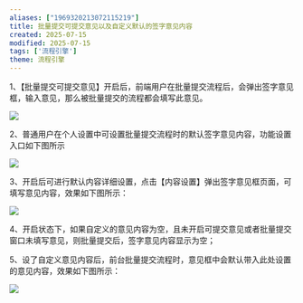 ```yaml
---
aliases: ["1969320213072115219"]
title: 批量提交可提交意见以及自定义默认的签字意见内容
created: 2025-07-15
modified: 2025-07-15
tags: ['流程引擎']
theme: 流程引擎
---
```


1、【批量提交可提交意见】开启后，前端用户在批量提交流程后，会弹出签字意见框，输入意见，那么被批量提交的流程都会填写此意见。

![](https://myhelpdoc.oss-cn-heyuan.aliyuncs.com/mdimages/29f5d3f8617b6597c9aea78af91ed62d.jpg)

2、普通用户在个人设置中可设置批量提交流程时的默认签字意见内容，功能设置入口如下图所示

![](https://myhelpdoc.oss-cn-heyuan.aliyuncs.com/mdimages/2e901afec4da1c7e3c4a3962b0e57f70.jpg)

3、开启后可进行默认内容详细设置，点击【内容设置】弹出签字意见框页面，可填写意见内容，效果如下图所示：

![](https://myhelpdoc.oss-cn-heyuan.aliyuncs.com/mdimages/e7cc0f5d599431c14239d8b3e1ff549e.jpg)

4、开启状态下，如果自定义的意见内容为空，且未开启可提交意见或者批量提交窗口未填写意见，则批量提交后，签字意见内容显示为空；

5、设了自定义意见内容后，前台批量提交流程时，意见框中会默认带入此处设置的意见内容，效果如下图所示：

![](https://myhelpdoc.oss-cn-heyuan.aliyuncs.com/mdimages/e7387865299fcd186d211ede1ccf52e1.jpg)

